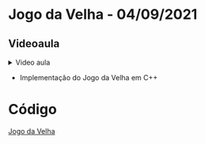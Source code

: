 Jogo da Velha - 04/09/2021
====================================

## Videoaula

<details>
    <summary>Video aula</summary>

<iframe width="560" height="315" src="https://www.youtube.com/embed/q5SMQ7xb8sk" title="YouTube video player" frameborder="0" allow="accelerometer; autoplay; clipboard-write; encrypted-media; gyroscope; picture-in-picture" allowfullscreen></iframe>

</details>

- Implementação do Jogo da Velha em C++

# Código

[Jogo da Velha](jogodavelha.cpp)